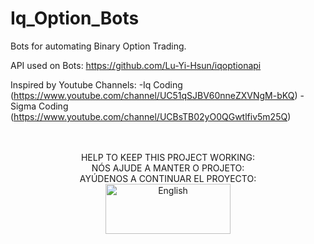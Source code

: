 # Iq_Option_Bots

Bots for automating Binary Option Trading.

API used on Bots: https://github.com/Lu-Yi-Hsun/iqoptionapi

Inspired by Youtube Channels: 
-Iq Coding (https://www.youtube.com/channel/UC51qSJBV60nneZXVNgM-bKQ)
-Sigma Coding (https://www.youtube.com/channel/UCBsTB02yO0QGwtlfiv5m25Q)

</div><br><br>
<div align="center">
    HELP TO KEEP THIS PROJECT WORKING:<BR>
    NÓS AJUDE A MANTER O PROJETO:<br>
    AYÚDENOS A CONTINUAR EL PROYECTO:<br>

<a href="https://www.paypal.com/cgi-bin/webscr?cmd=_s-xclick&hosted_button_id=GSZBCGK7Z465J&source=url">
    <img src="https://raw.githubusercontent.com/iqoptionapi/iqoptionapi/master/docs/paypal-donate-button.png"
        alt="English" width="200" height="80" />
</a>
</div>

